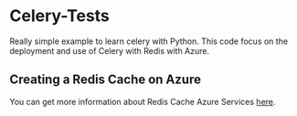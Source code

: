 # Celery-Tests

Really simple example to learn celery with Python. This code focus on the deployment and use of Celery with Redis with Azure.

## Creating a Redis Cache on Azure

You can get more information about Redis Cache Azure Services [here](https://docs.microsoft.com/en-us/azure/redis-cache/).